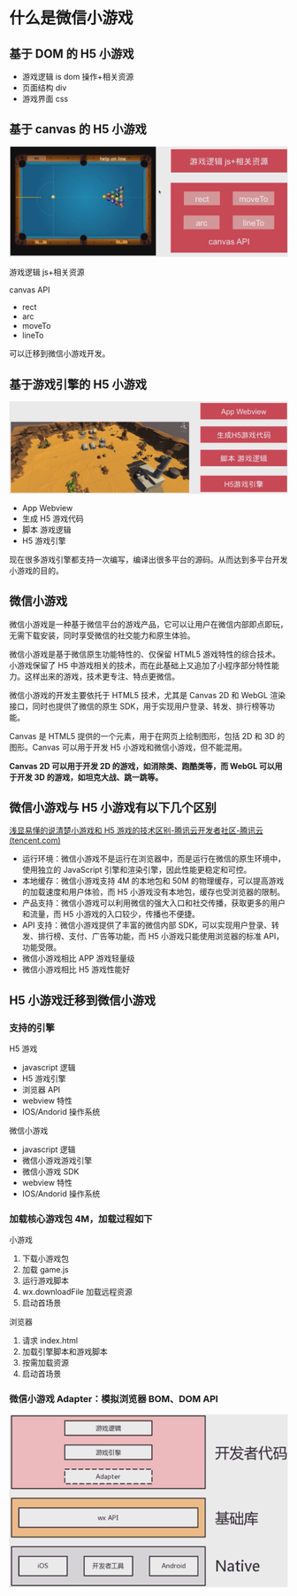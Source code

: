 # 什么是微信小游戏

## 基于 DOM 的 H5 小游戏

- 游戏逻辑 is dom 操作+相关资源
- 页面结构 div
- 游戏界面 css

## 基于 canvas 的 H5 小游戏

![image-20240227193032587](./什么是微信小游戏.assets/image-20240227193032587.png)

游戏逻辑 js+相关资源

canvas API

- rect
- arc
- moveTo
- lineTo

可以迁移到微信小游戏开发。

## 基于游戏引擎的 H5 小游戏

![image-20240227193223206](./什么是微信小游戏.assets/image-20240227193223206.png)

- App Webview
- 生成 H5 游戏代码
- 脚本 游戏逻辑
- H5 游戏引擎

现在很多游戏引擎都支持一次编写，编译出很多平台的源码。从而达到多平台开发小游戏的目的。

## 微信小游戏

微信小游戏是一种基于微信平台的游戏产品，它可以让用户在微信内部即点即玩，无需下载安装，同时享受微信的社交能力和原生体验。

微信小游戏是基于微信原生功能特性的、仅保留 HTML5 游戏特性的综合技术。小游戏保留了 H5 中游戏相关的技术，而在此基础上又追加了小程序部分特性能力。这样出来的游戏，技术更专注、特点更微信。

微信小游戏的开发主要依托于 HTML5 技术，尤其是 Canvas 2D 和 WebGL 渲染接口，同时也提供了微信的原生 SDK，用于实现用户登录、转发、排行榜等功能。

Canvas 是 HTML5 提供的一个元素，用于在网页上绘制图形，包括 2D 和 3D 的图形。Canvas 可以用于开发 H5 小游戏和微信小游戏，但不能混用。

**Canvas 2D 可以用于开发 2D 的游戏，如消除类、跑酷类等，而 WebGL 可以用于开发 3D 的游戏，如坦克大战、跳一跳等。**

## 微信小游戏与 H5 小游戏有以下几个区别

[浅显易懂的说清楚小游戏和 H5 游戏的技术区别-腾讯云开发者社区-腾讯云 (tencent.com)](https://cloud.tencent.com/developer/article/2186619)

- 运行环境：微信小游戏不是运行在浏览器中，而是运行在微信的原生环境中，使用独立的 JavaScript 引擎和渲染引擎，因此性能更稳定和可控。
- 本地缓存：微信小游戏支持 4M 的本地包和 50M 的物理缓存，可以提高游戏的加载速度和用户体验，而 H5 小游戏没有本地包，缓存也受浏览器的限制。
- 产品支持：微信小游戏可以利用微信的强大入口和社交传播，获取更多的用户和流量，而 H5 小游戏的入口较少，传播也不便捷。
- API 支持：微信小游戏提供了丰富的微信内部 SDK，可以实现用户登录、转发、排行榜、支付、广告等功能，而 H5 小游戏只能使用浏览器的标准 API，功能受限。
- 微信小游戏相比 APP 游戏轻量级
- 微信小游戏相比 H5 游戏性能好

## H5 小游戏迁移到微信小游戏

### 支持的引擎

H5 游戏

- javascript 逻辑
- H5 游戏引擎
- 浏览器 API
- webview 特性
- IOS/Andorid 操作系统

微信小游戏

- javascript 逻辑
- 微信小游戏游戏引擎
- 微信小游戏 SDK
- webview 特性
- IOS/Andorid 操作系统

### 加载核心游戏包 4M，加载过程如下

小游戏

1. 下载小游戏包
2. 加载 game.js
3. 运行游戏脚本
4. wx.downloadFile 加载远程资源
5. 启动首场景

浏览器

1. 请求 index.html
2. 加载引擎脚本和游戏脚本
3. 按需加载资源
4. 启动首场景

### 微信小游戏 Adapter：模拟浏览器 BOM、DOM API

![image-20240227200915192](./什么是微信小游戏.assets/image-20240227200915192.png)
